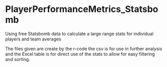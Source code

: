 # PlayerPerformanceMetrics_Statsbomb
Using free Statsbomb data to calculate a large range stats for individual players and team averages

The files given are create by the r-code the csv is for use in further analysis and the Excel table is for direct use of the stats to allow for easy filtering and sorting.
